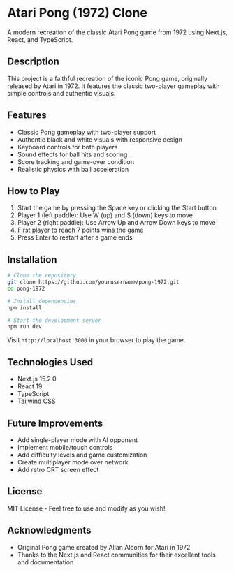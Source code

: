 # Atari Pong (1972) Clone

A modern recreation of the classic Atari Pong game from 1972 using Next.js, React, and TypeScript.

## Description

This project is a faithful recreation of the iconic Pong game, originally released by Atari in 1972. It features the classic two-player gameplay with simple controls and authentic visuals.

## Features

- Classic Pong gameplay with two-player support
- Authentic black and white visuals with responsive design
- Keyboard controls for both players
- Sound effects for ball hits and scoring
- Score tracking and game-over condition
- Realistic physics with ball acceleration

## How to Play

1. Start the game by pressing the Space key or clicking the Start button
2. Player 1 (left paddle): Use W (up) and S (down) keys to move
3. Player 2 (right paddle): Use Arrow Up and Arrow Down keys to move
4. First player to reach 7 points wins the game
5. Press Enter to restart after a game ends

## Installation

```bash
# Clone the repository
git clone https://github.com/yourusername/pong-1972.git
cd pong-1972

# Install dependencies
npm install

# Start the development server
npm run dev
```

Visit `http://localhost:3000` in your browser to play the game.

## Technologies Used

- Next.js 15.2.0
- React 19
- TypeScript
- Tailwind CSS

## Future Improvements

- Add single-player mode with AI opponent
- Implement mobile/touch controls
- Add difficulty levels and game customization
- Create multiplayer mode over network
- Add retro CRT screen effect

## License

MIT License - Feel free to use and modify as you wish!

## Acknowledgments

- Original Pong game created by Allan Alcorn for Atari in 1972
- Thanks to the Next.js and React communities for their excellent tools and documentation
